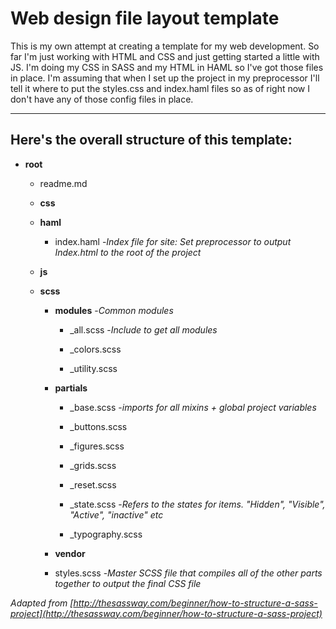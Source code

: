 # Web design file layout template

This is my own attempt at creating a template for my web development. So far I'm just working with HTML and CSS and just getting started a little with JS. I'm doing my CSS in SASS and my HTML in HAML so I've got those files in place. I'm assuming that when I set up the project in my preprocessor I'll tell it where to put the styles.css and index.haml files so as of right now I don't have any of those config files in place.

---

## Here's the overall structure of this template:

+ **root**

  + readme.md

  + **css**

  + **haml**

    + index.haml -_Index file for site: Set preprocessor to output Index.html to the root of the project_

  + **js**

  + **scss**

    + **modules** -_Common modules_

      + _all.scss -_Include to get all modules_

      + _colors.scss     

      + _utility.scss

    + **partials**

      + _base.scss -_imports for all mixins + global project variables_

      + _buttons.scss

      + _figures.scss

      + _grids.scss

      + _reset.scss

      + _state.scss -_Refers to the states for items. "Hidden", "Visible", "Active", "inactive" etc_

      + _typography.scss

    + **vendor**

    + styles.scss -_Master SCSS file that compiles all of the other parts together to output the final CSS file_







_Adapted from [http://thesassway.com/beginner/how-to-structure-a-sass-project](http://thesassway.com/beginner/how-to-structure-a-sass-project)_
